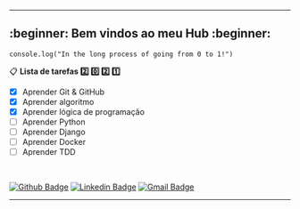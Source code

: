 ___
<h2>:beginner: Bem vindos ao meu Hub :beginner:</h2>

`console.log("In the long process of going from 0 to 1!")`

:clipboard: **Lista de tarefas :two: :zero: :two: :one:**
- [x] Aprender Git & GitHub
- [x] Aprender algoritmo
- [x] Aprender lógica de programação
- [ ] Aprender Python
- [ ] Aprender Django
- [ ] Aprender Docker
- [ ] Aprender TDD
<br>

[![Github Badge](https://img.shields.io/badge/-Github-000?style=flat-square&logo=Github&logoColor=white&link=https://github.com/gssantos94)](https://github.com/gssantos94)
[![Linkedin Badge](https://img.shields.io/badge/-LinkedIn-blue?style=flat-square&logo=Linkedin&logoColor=white&link=https://www.linkedin.com/in/gs-santos)](https://www.linkedin.com/in/gs-santos)
[![Gmail Badge](https://img.shields.io/badge/-Gmail-c14438?style=flat-square&logo=Gmail&logoColor=white&link=mailto:gssantos@id.uff.br)](mailto:gssantos@id.uff.br)
___
